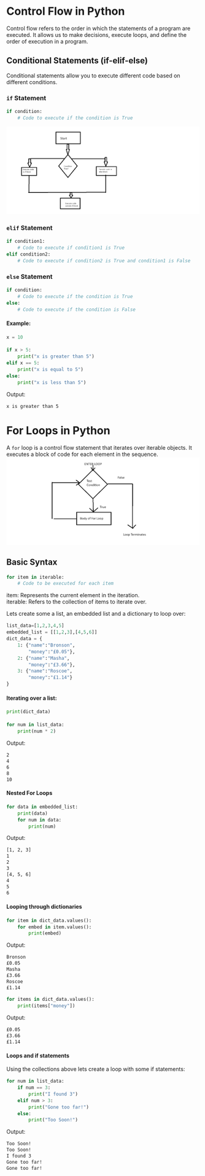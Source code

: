 # Control Flow in Python

Control flow refers to the order in which the statements of a program are executed. It allows us to make decisions, execute loops, and define the order of execution in a program.

## Conditional Statements (if-elif-else)

Conditional statements allow you to execute different code based on different conditions.

### `if` Statement

```python
if condition:
    # Code to execute if the condition is True
```
![if.png](if.png)

### `elif` Statement
```python
if condition1:
    # Code to execute if condition1 is True
elif condition2:
    # Code to execute if condition2 is True and condition1 is False
```

### `else` Statement
```python
if condition:
    # Code to execute if the condition is True
else:
    # Code to execute if the condition is False
```

#### Example:
```python
x = 10

if x > 5:
    print("x is greater than 5")
elif x == 5:
    print("x is equal to 5")
else:
    print("x is less than 5")
```
Output:
```
x is greater than 5
```


# For Loops in Python

A `for` loop is a control flow statement that iterates over iterable objects. It executes a block of code for each element in the sequence.
![for_loop.png](for_loop.png)
## Basic Syntax

```python
for item in iterable:
    # Code to be executed for each item
```
item: Represents the current element in the iteration. <br>
iterable: Refers to the collection of items to iterate over.

Lets create some a list, an embedded list and a dictionary to loop over:

```python
list_data=[1,2,3,4,5]
embedded_list = [[1,2,3],[4,5,6]]
dict_data = {
    1: {"name":"Bronson",
        "money":"£0.05"},
    2: {"name":"Masha",
        "money":"£3.66"},
    3: {"name":"Roscoe",
        "money":"£1.14"}
}

```
#### Iterating over a list:
```python
print(dict_data)

for num in list_data:
    print(num * 2)

```
Output:
```
2
4
6
8
10
```
#### Nested For Loops

```python
for data in embedded_list:
    print(data)
    for num in data:
        print(num)
```

Output:
```
[1, 2, 3]
1
2
3
[4, 5, 6]
4
5
6
```
#### Looping through dictionaries

```python
for item in dict_data.values():
    for embed in item.values():
        print(embed)
```
Output:
```
Bronson
£0.05
Masha
£3.66
Roscoe
£1.14

```
```python
for items in dict_data.values():
    print(items["money"])
```
Output:
```
£0.05
£3.66
£1.14
```

#### Loops and if statements
Using the collections above lets create a loop with some if statements:
```python
for num in list_data:
    if num == 3:
        print("I found 3")
    elif num > 3:
        print("Gone too far!")
    else:
        print("Too Soon!")
```
Output:
```
Too Soon!
Too Soon!
I found 3
Gone too far!
Gone too far!
```